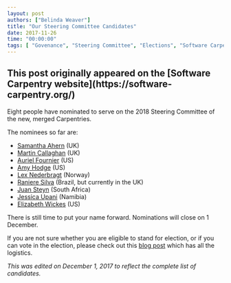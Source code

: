 ```yaml
---
layout: post
authors: ["Belinda Weaver"]
title: "Our Steering Committee Candidates"
date: 2017-11-26
time: "00:00:00"
tags: [ "Govenance", "Steering Committee", "Elections", "Software Carpentry"]
---
```


<h2>This post originally appeared on the [Software Carpentry website](https://software-carpentry.org/)</h2>

Eight people have nominated to serve on the 2018 Steering Committee of the new, merged Carpentries.

The nominees so far are:

- [Samantha Ahern](https://software-carpentry.org/blog/2017/11/sam-ahern-sc.html) (UK)
- [Martin Callaghan](https://software-carpentry.org/blog/2017/11/election-callaghan.html) (UK)
- [Auriel Fournier](https://software-carpentry.org/blog/2017/11/2018-sc-election-fournier.html) (US)
- [Amy Hodge](https://software-carpentry.org/blog/2017/11/amy-hodge-sc.html) (US)
- [Lex Nederbragt](https://software-carpentry.org/blog/2017/11/election-nederbragt.html) (Norway)
- [Raniere Silva](https://software-carpentry.org/blog/2017/11/election-silva.html) (Brazil, but currently in the UK)
- [Juan Steyn](https://software-carpentry.org/blog/2017/11/2018-election-juan-steyn.html) (South Africa)
- [Jessica Upani](https://software-carpentry.org/blog/2017/12/jessica-upani-sc.html) (Namibia)
- [Elizabeth Wickes](https://software-carpentry.org/blog/2017/11/election-wickes.html) (US)

There is still time to put your name forward. Nominations will close on 1 December. 

If you are not sure whether you are eligible to stand for election, or if you can vote in the election, 
please check out this [blog post](http://www.datacarpentry.org/blog/call-for-candidates-joint-board/) which has all the logistics.

*This was edited on December 1, 2017 to reflect the complete list of candidates.*
